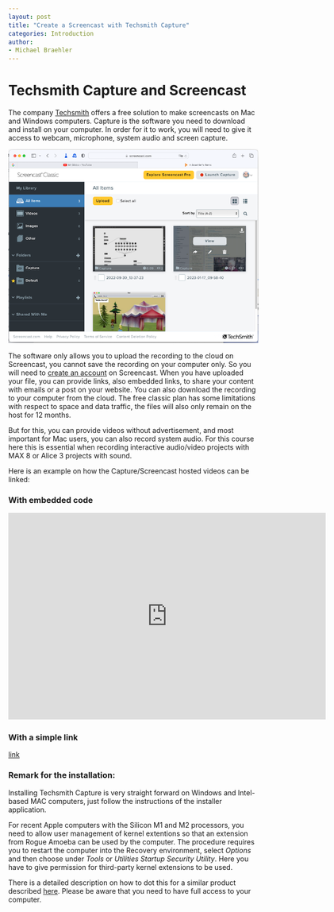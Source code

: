 ```yaml
---
layout: post
title: "Create a Screencast with Techsmith Capture"
categories: Introduction
author:
- Michael Braehler
---
```


# Techsmith Capture and Screencast

The company [Techsmith](www.techsmith.com) offers a free solution to make screencasts on Mac and Windows computers. Capture is the software you need to download and install on your computer. In order for it to work, you will need to give it access to webcam, microphone, system audio and screen capture.

![Screencast web interface](/assets/230117_Screencast_Interface.png)

The software only allows you to upload the recording to the cloud on Screencast, you cannot save the recording on your computer only. So you will need to [create an account](screencast.com) on Screencast. When you have uploaded your file, you can provide links, also embedded links, to share your content with emails or a post on your website. You can also download the recording to your computer from the cloud. The free classic plan has some limitations with respect to space and data traffic, the files will also only remain on the host for 12 months.

But for this, you can provide videos without advertisement, and most important for Mac users, you can also record system audio. For this course here this is essential when recording interactive audio/video projects with MAX 8 or Alice 3 projects with sound.

Here is an example on how the Capture/Screencast hosted videos can be linked:

### With embedded code

<!-- copy and paste. Modify height and width if desired. -->
<iframe class="embeddedObject shadow resizable" name="embedded_content" scrolling="no" frameborder="0" type="text/html" 
        style="overflow:hidden;" src="https://www.screencast.com/users/m.braehler/folders/Capture/media/7f1c4635-7508-443c-8cee-7147e1da8ca0/embed" height="416" width="640" webkitallowfullscreen mozallowfullscreen allowfullscreen></iframe>
        
        
### With a simple link

[link](https://www.screencast.com/t/ZGZV3n0a)

### Remark for the installation:
Installing Techsmith Capture is very straight forward on Windows and Intel-based MAC computers, just follow the instructions of the installer application.

For recent Apple computers with the Silicon M1 and M2 processors, you need to allow user management of kernel extentions so that an extension from Rogue Amoeba can be used by the computer. The procedure requires you to restart the computer into the Recovery environment, select *Options* and then choose under *Tools* or *Utilities* *Startup Security Utility*. Here you have to give permission for third-party kernel extensions to be used.  

There is a detailed description on how to dot this for a similar product described [here](https://rogueamoeba.com/support/knowledgebase/?showArticle=ACE-BigSur). Please be aware that you need to have full access to your computer.
